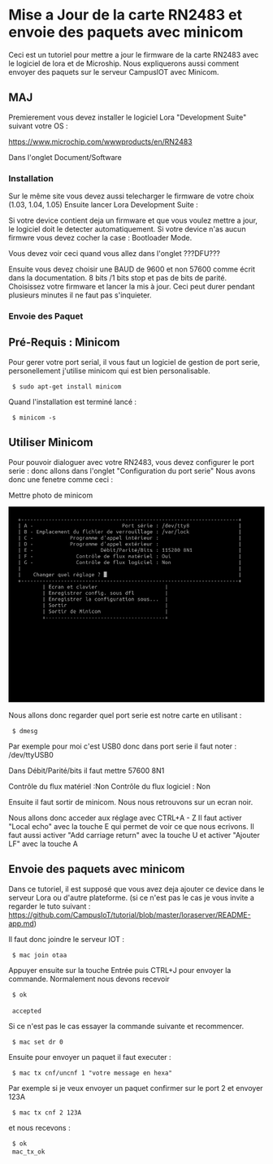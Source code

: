 # Mise a Jour de la carte RN2483 et envoie des paquets avec minicom

Ceci est un tutoriel pour mettre a jour le firmware de la carte RN2483 avec le logiciel de lora et de Microship.
Nous expliquerons aussi comment envoyer des paquets sur le serveur CampusIOT avec Minicom.

## MAJ

Premierement vous devez installer le logiciel Lora "Development Suite" suivant votre OS :

https://www.microchip.com/wwwproducts/en/RN2483

Dans l'onglet Document/Software

### Installation 

Sur le même site vous devez aussi telecharger le firmware de votre choix (1.03, 1.04, 1.05)
Ensuite lancer Lora Development Suite :

Si votre device contient deja un firmware et que vous voulez mettre a jour, le logiciel doit le detecter automatiquement.
Si votre device n'as aucun firmwre vous devez cocher la case : Bootloader Mode.

Vous devez voir ceci quand vous allez dans l'onglet ???DFU???

Ensuite vous devez choisir une BAUD de 9600 et non 57600 comme écrit dans la documentation. 8 bits /1 bits stop et pas de bits de parité.
Choisissez votre firmware et lancer la mis à jour. Ceci peut durer pendant plusieurs minutes il ne faut pas s'inquieter.


### Envoie des Paquet

## Pré-Requis : Minicom

Pour gerer votre port serial, il vous faut un logiciel de gestion de port serie, personellement j'utilise minicom qui est bien personalisable.

```
 $ sudo apt-get install minicom
```

Quand l'installation est terminé lancé :

```
 $ minicom -s
```

## Utiliser Minicom

Pour pouvoir dialoguer avec votre RN2483, vous devez configurer le port serie : donc allons dans l'onglet "Configuration du port serie"
Nous avons donc une fenetre comme ceci :

Mettre photo de minicom

![alt text](https://github.com/Saxito/MAJRN2483/blob/master/Docs/minicom_config_serie.png)

Nous allons donc regarder quel port serie est notre carte en utilisant :

```
 $ dmesg
```
Par exemple pour moi c'est USB0 donc dans port serie il faut noter : /dev/ttyUSB0

Dans Débit/Parité/bits il faut mettre 57600 8N1

Contrôle du flux matériel :Non
Contrôle du flux logiciel : Non

Ensuite il faut sortir de minicom. Nous nous retrouvons sur un ecran noir. 

Nous allons donc acceder aux réglage avec CTRL+A - Z
Il faut activer "Local echo" avec la touche E qui permet de voir ce que nous ecrivons.
Il faut aussi activer  "Add carriage return" avec la touche U
et activer "Ajouter LF" avec la touche A 

## Envoie des paquets avec minicom

Dans ce tutoriel, il est supposé que vous avez deja ajouter ce device dans le serveur Lora ou d'autre plateforme. (si ce n'est pas le cas je vous invite a regarder le tuto suivant : https://github.com/CampusIoT/tutorial/blob/master/loraserver/README-app.md)

Il faut donc joindre le serveur IOT :

```
 $ mac join otaa
```
Appuyer ensuite sur la touche Entrée puis CTRL+J pour envoyer la commande. Normalement nous devons recevoir

```
 $ ok
 
 accepted
```

Si ce n'est pas le cas essayer la commande suivante et recommencer.

```
 $ mac set dr 0
```

Ensuite pour envoyer un paquet il faut executer :

```
 $ mac tx cnf/uncnf 1 "votre message en hexa"
```
Par exemple si je veux envoyer un paquet confirmer sur le port 2 et envoyer 123A 
```
 $ mac tx cnf 2 123A
```
et nous recevons :
```
 $ ok
 mac_tx_ok 
```